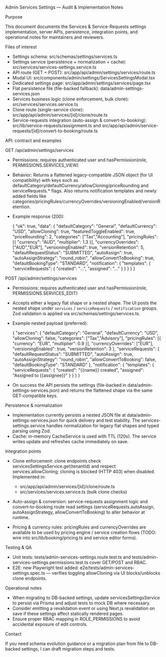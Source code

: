 Admin Services Settings — Audit & Implementation Notes

Purpose

This document documents the Services & Service-Requests settings implementation, server APIs, persistence, integration points, and operational notes for maintainers and reviewers.

Files of interest

- Settings schema: src/schemas/settings/services.ts
- Settings service (persistence + normalization + cache): src/services/services-settings.service.ts
- API route (GET + POST): src/app/api/admin/settings/services/route.ts
- Modal UI: src/components/admin/settings/ServicesSettingsModal.tsx
- Dedicated settings page: src/app/admin/settings/services/page.tsx
- Flat persistence file (file-backed fallback): data/admin-settings-services.json
- Services business logic (clone enforcement, bulk clone): src/services/services.service.ts
- Clone route (single-service clone): src/app/api/admin/services/[id]/clone/route.ts
- Service-requests integration (auto-assign & convert-to-booking): src/lib/service-requests/assignment.ts and src/app/api/admin/service-requests/[id]/convert-to-booking/route.ts

API: contract and examples

GET /api/admin/settings/services
- Permissions: requires authenticated user and hasPermission(role, PERMISSIONS.SERVICES_VIEW)
- Behavior: Returns a flattened legacy-compatible JSON object (for UI compatibility) with keys such as defaultCategory/defaultCurrency/allowCloning/priceRounding and serviceRequests.* flags. Also returns notification templates and newly added fields like categories/pricingRules/currencyOverrides/versioningEnabled/versionRetention.
- Example response (200):

  {
    "ok": true,
    "data": {
      "defaultCategory": "General",
      "defaultCurrency": "USD",
      "allowCloning": true,
      "featuredToggleEnabled": true,
      "priceRounding": 2,
      "categories": ["Tax","Accounting"],
      "pricingRules": [{ "currency": "AUD", "multiplier": 1.3 }],
      "currencyOverrides": ["AUD","EUR"],
      "versioningEnabled": true,
      "versionRetention": 5,
      "defaultRequestStatus": "SUBMITTED",
      "autoAssign": true,
      "autoAssignStrategy": "round_robin",
      "allowConvertToBooking": true,
      "defaultBookingType": "STANDARD",
      "notification": { "templates": { "serviceRequests": { "created": "...", "assigned": "..." } } }
    }
  }

POST /api/admin/settings/services
- Permissions: requires authenticated user and hasPermission(role, PERMISSIONS.SERVICES_EDIT)
- Accepts either a legacy flat shape or a nested shape. The UI posts the nested shape under `services` / `serviceRequests` / `notification` groups. Zod validation is applied via src/schemas/settings/services.ts.
- Example nested payload (preferred):

  {
    "services": {
      "defaultCategory": "General",
      "defaultCurrency": "USD",
      "allowCloning": false,
      "categories": ["Tax","Advisory"],
      "pricingRules": [{ "currency": "EUR", "multiplier": 0.9 }],
      "currencyOverrides": ["EUR"],
      "versioningEnabled": true,
      "versionRetention": 3
    },
    "serviceRequests": {
      "defaultRequestStatus": "SUBMITTED",
      "autoAssign": true,
      "autoAssignStrategy": "round_robin",
      "allowConvertToBooking": false,
      "defaultBookingType": "STANDARD"
    },
    "notification": {
      "templates": {
        "serviceRequests": { "created": "{{name}} created", "assigned": "Assigned to {{assignee}}" }
      }
    }
  }

- On success the API persists the settings (file-backed in data/admin-settings-services.json) and returns the flattened shape via the same GET-compatible keys.

Persistence & normalization

- Implementation currently persists a nested JSON file at data/admin-settings-services.json for quick delivery and test stability. The services-settings.service handles normalization for legacy flat shapes and typed parsing using Zod.
- Cache: in-memory CacheService is used with TTL (120s). The service writes update and refreshes cache immediately on save.

Integration points

- Clone enforcement: clone endpoints check servicesSettingsService.get(tenantId) and respect services.allowCloning; cloning is blocked (HTTP 403) when disabled. Implemented in:
  - src/app/api/admin/services/[id]/clone/route.ts
  - src/services/services.service.ts (bulk clone checks)

- Auto-assign & conversion: service-requests assignment logic and convert-to-booking route read settings (serviceRequests.autoAssign, autoAssignStrategy, allowConvertToBooking) to alter behavior at runtime.

- Pricing & currency rules: pricingRules and currencyOverrides are available to be used by pricing engine / service creation flows (TODO: wire into src/lib/booking/pricing.ts and service editor forms).

Testing & QA

- Unit tests: tests/admin-services-settings.route.test.ts and tests/admin-services-settings.permissions.test.ts cover GET/POST and RBAC.
- E2E: new Playwright test added: e2e/tests/admin-services-settings.spec.ts — verifies toggling allowCloning via UI blocks/unblocks clone endpoints.

Operational notes

- When migrating to DB-backed settings, update servicesSettingsService to persist via Prisma and adjust tests to mock DB where necessary.
- Consider emitting a revalidation event or using Next.js revalidation on save if these settings affect statically rendered pages.
- Ensure proper RBAC mapping in ROLE_PERMISSIONS to avoid accidental exposure of edit controls.

Contact

If you need schema evolution guidance or a migration plan from file to DB-backed settings, I can draft migration steps and tests.
